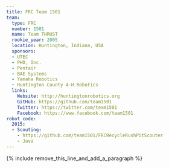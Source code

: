 ```yaml
---
title: FRC Team 1501
team:
  type: FRC
  number: 1501
  name: Team THRUST
  rookie_year: 2005
  location: Huntington, Indiana, USA
  sponsors:
  - UTEC
  - PHD, Inc.
  - Pentair
  - BAE Systems
  - Yamaha Robotics
  - Huntington County 4-H Robotics
  links:
    Website: http://huntingtonrobotics.org
    GitHub: https://github.com/team1501
    Twitter: https://twitter.com/team1501
    Facebook: https://www.facebook.com/team1501
robot_code:
  2015:
  - Scouting:
    - https://github.com/team1501/FRCRecycleRushPitScouter
    - Java
---
```


{% include remove_this_line_and_add_a_paragraph %}